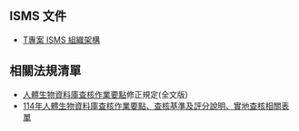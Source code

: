 

## ISMS 文件
* [T專案 ISMS 組織架構](./%E8%B3%87%E8%A8%8A%E5%AE%89%E5%85%A8%E7%B5%84%E7%B9%94) 

## 相關法規清單
* [人體生物資料庫查核作業要點](https://www.jct.org.tw/cp-1259-9533-ba19d-1.html)修正規定\(全文版\)
* [114年人體生物資料庫查核作業要點、查核基準及評分說明、實地查核相關表單](https://www.jct.org.tw/lp-1259-1.html)
